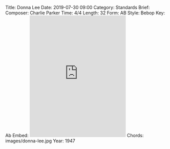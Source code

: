Title: Donna Lee
Date: 2019-07-30 09:00
Category: Standards
Brief:
Composer: Charlie Parker
Time: 4/4
Length: 32
Form: AB
Style: Bebop
Key: Ab
Embed: <iframe src="https://open.spotify.com/embed/playlist/40hc2lsGa1JIILekp6VC6p" width="300" height="380" frameborder="0" allowtransparency="true" allow="encrypted-media"></iframe>
Chords: images/donna-lee.jpg
Year: 1947
